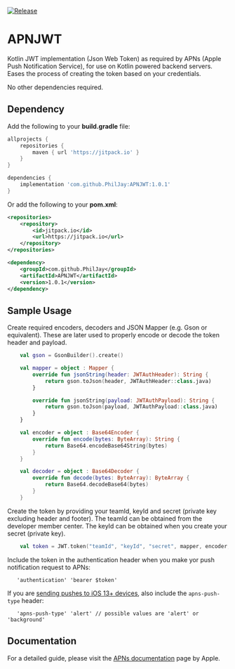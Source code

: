 [![Release](https://img.shields.io/github/release/PhilJay/APNJWT.svg?style=flat)](https://jitpack.io/#PhilJay/APNJWT)

# APNJWT
Kotlin JWT implementation (Json Web Token) as required by APNs (Apple Push Notification Service), for use on Kotlin powered backend servers. Eases the process of creating the token based on your credentials.

No other dependencies required.

## Dependency 

Add the following to your **build.gradle** file:
```groovy
allprojects {
    repositories {
        maven { url 'https://jitpack.io' }
    }
}

dependencies {
    implementation 'com.github.PhilJay:APNJWT:1.0.1'
}
```

Or add the following to your **pom.xml**:

```xml
<repositories>
    <repository>
        <id>jitpack.io</id>
        <url>https://jitpack.io</url>
    </repository>
</repositories>

<dependency>
    <groupId>com.github.PhilJay</groupId>
    <artifactId>APNJWT</artifactId>
    <version>1.0.1</version>
</dependency>
```

## Sample Usage

Create required encoders, decoders and JSON Mapper (e.g. Gson or equivalent). These are later used to properly encode or decode the token header and payload.

```kotlin
    val gson = GsonBuilder().create()

    val mapper = object : Mapper {
        override fun jsonString(header: JWTAuthHeader): String {
            return gson.toJson(header, JWTAuthHeader::class.java)
        }

        override fun jsonString(payload: JWTAuthPayload): String {
            return gson.toJson(payload, JWTAuthPayload::class.java)
        }
    }

    val encoder = object : Base64Encoder {
        override fun encode(bytes: ByteArray): String {
            return Base64.encodeBase64String(bytes)
        }
    }

    val decoder = object : Base64Decoder {
        override fun decode(bytes: ByteArray): ByteArray {
            return Base64.decodeBase64(bytes)
        }
    }
```

Create the token by providing your teamId, keyId and secret (private key excluding header and footer). The teamId can be obtained from the developer member center. The keyId can be obtained when you create your secret (private key).

```kotlin
    val token = JWT.token("teamId", "keyId", "secret", mapper, encoder, decoder)
```

Include the token in the authentication header when you make yor push notification request to APNs:

```
   'authentication' 'bearer $token'
```

If you are [sending pushes to iOS 13+ devices](https://developer.apple.com/documentation/usernotifications/setting_up_a_remote_notification_server/sending_notification_requests_to_apns), also include the `apns-push-type` header:

```
   'apns-push-type' 'alert' // possible values are 'alert' or 'background'
```

## Documentation

For a detailed guide, please visit the [APNs documentation](https://developer.apple.com/library/archive/documentation/NetworkingInternet/Conceptual/RemoteNotificationsPG/APNSOverview.html#//apple_ref/doc/uid/TP40008194-CH8-SW1) page by Apple.

